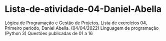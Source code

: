# Lista-de-atividade-04-Daniel-Abella
Lógica de Programação e Gestão de Projetos, Lista de exercícios 04, Primeiro período, Daniel Abella. (04/04/2022)  Linguagem de programação (Python 3) Questões publicadas de 01 a 16
